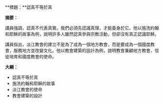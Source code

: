 **標題：**認真不等於真

**摘要：**

講員強調，認真不代表真實。我們必須先認識真理，才能委身於它。他以施洗約翰和耶穌的故事為例，說明許多人雖然認真參與宗教活動，但卻沒有真正認識耶穌。

講員指出，淡江教會的建立不是為了成為一個地方教會，而是要成為一個國度教會，服務地方並改變文化。他以教會建築的設計為例，說明教會兼顧地方教會、信徒培育和國度教會的使命。

**大綱：**

* 認真不等於真
* 施洗約翰和耶穌的故事
* 淡江教會的使命
* 教會建築的設計